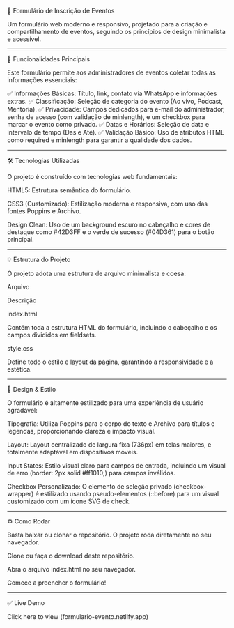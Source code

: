 📝 Formulário de Inscrição de Eventos

Um formulário web moderno e responsivo, projetado para a criação e compartilhamento de eventos, seguindo os princípios de design minimalista e acessível.

<hr>

🚀 Funcionalidades Principais

Este formulário permite aos administradores de eventos coletar todas as informações essenciais:

✅ Informações Básicas: Título, link, contato via WhatsApp e informações extras.
✅ Classificação: Seleção de categoria do evento (Ao vivo, Podcast, Mentoria).
✅ Privacidade: Campos dedicados para e-mail do administrador, senha de acesso (com validação de minlength), e um checkbox para marcar o evento como privado.
✅ Datas e Horários: Seleção de data e intervalo de tempo (Das e Até).
✅ Validação Básico: Uso de atributos HTML como required e minlength para garantir a qualidade dos dados.

<hr>

🛠️ Tecnologias Utilizadas

O projeto é construído com tecnologias web fundamentais:

HTML5: Estrutura semântica do formulário.

CSS3 (Customizado): Estilização moderna e responsiva, com uso das fontes Poppins e Archivo.

Design Clean: Uso de um background escuro no cabeçalho e cores de destaque como #42D3FF e o verde de sucesso (#04D361) para o botão principal.

<hr>

💡 Estrutura do Projeto

O projeto adota uma estrutura de arquivo minimalista e coesa:

Arquivo

Descrição

index.html

Contém toda a estrutura HTML do formulário, incluindo o cabeçalho e os campos divididos em fieldsets.

style.css

Define todo o estilo e layout da página, garantindo a responsividade e a estética.

<hr>

🎨 Design & Estilo

O formulário é altamente estilizado para uma experiência de usuário agradável:

Tipografia: Utiliza Poppins para o corpo do texto e Archivo para títulos e legendas, proporcionando clareza e impacto visual.

Layout: Layout centralizado de largura fixa (736px) em telas maiores, e totalmente adaptável em dispositivos móveis.

Input States: Estilo visual claro para campos de entrada, incluindo um visual de erro (border: 2px solid #ff1010;) para campos inválidos.

Checkbox Personalizado: O elemento de seleção privado (checkbox-wrapper) é estilizado usando pseudo-elementos (::before) para um visual customizado com um ícone SVG de check.

<hr>

⚙️ Como Rodar

Basta baixar ou clonar o repositório. O projeto roda diretamente no seu navegador.

Clone ou faça o download deste repositório.

Abra o arquivo index.html no seu navegador.

Comece a preencher o formulário!

<hr>

✅ Live Demo

Click here to view (formulario-evento.netlify.app)
